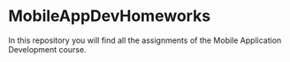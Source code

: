 # MobileAppDevHomeworks
In this repository you will find all the assignments of the Mobile Application Development course. 
